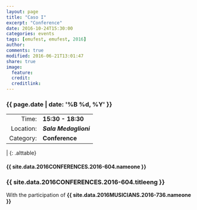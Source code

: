 ```yaml
---
layout: page
title: "Caso I"
excerpt: "Conference"
date: 2016-10-24T15:30:00
categories: events
tags: [emufest, emufest, 2016]
author:
comments: true
modified: 2016-06-21T13:01:47
share: true
image:
  feature:
  credit:
  creditlink:
---
```


### {{ page.date | date: '%B %d, %Y' }}

|  |  |
|------------:|:------------|
| Time: | **15:30 - 18:30** |
| Location: | ***Sala Medaglioni*** |
| Category: | **Conference** |
|
{: .alttable}

#### {{ site.data.2016CONFERENCES.2016-604.nameone }} 

### {{ site.data.2016CONFERENCES.2016-604.titleeng }}

With the participation of **{{ site.data.2016MUSICIANS.2016-736.nameone }}**
